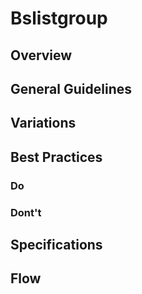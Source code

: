 # Bslistgroup

## Overview

## General Guidelines

## Variations

## Best Practices

### Do

### Dont't

## Specifications

## Flow
